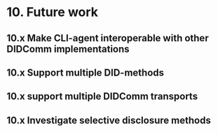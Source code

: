 # 10. Future work

## 10.x Make CLI-agent interoperable with other DIDComm implementations

## 10.x Support multiple DID-methods

## 10.x support multiple DIDComm transports

## 10.x Investigate selective disclosure methods
